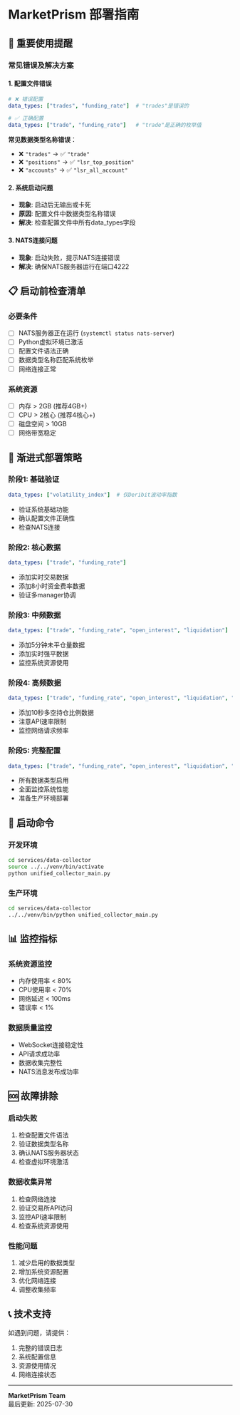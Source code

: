 # MarketPrism 部署指南

## 🚨 重要使用提醒

### **常见错误及解决方案**

#### **1. 配置文件错误**
```yaml
# ❌ 错误配置
data_types: ["trades", "funding_rate"]  # "trades"是错误的

# ✅ 正确配置  
data_types: ["trade", "funding_rate"]   # "trade"是正确的枚举值
```

**常见数据类型名称错误**：
- ❌ `"trades"` → ✅ `"trade"`
- ❌ `"positions"` → ✅ `"lsr_top_position"`
- ❌ `"accounts"` → ✅ `"lsr_all_account"`

#### **2. 系统启动问题**
- **现象**: 启动后无输出或卡死
- **原因**: 配置文件中数据类型名称错误
- **解决**: 检查配置文件中所有data_types字段

#### **3. NATS连接问题**
- **现象**: 启动失败，提示NATS连接错误
- **解决**: 确保NATS服务器运行在端口4222

## 📋 启动前检查清单

### **必要条件**
- [ ] NATS服务器正在运行 (`systemctl status nats-server`)
- [ ] Python虚拟环境已激活
- [ ] 配置文件语法正确
- [ ] 数据类型名称匹配系统枚举
- [ ] 网络连接正常

### **系统资源**
- [ ] 内存 > 2GB (推荐4GB+)
- [ ] CPU > 2核心 (推荐4核心+)
- [ ] 磁盘空间 > 10GB
- [ ] 网络带宽稳定

## 🚀 渐进式部署策略

### **阶段1: 基础验证**
```yaml
data_types: ["volatility_index"]  # 仅Deribit波动率指数
```
- 验证系统基础功能
- 确认配置文件正确性
- 检查NATS连接

### **阶段2: 核心数据**
```yaml
data_types: ["trade", "funding_rate"]
```
- 添加实时交易数据
- 添加8小时资金费率数据
- 验证多manager协调

### **阶段3: 中频数据**
```yaml
data_types: ["trade", "funding_rate", "open_interest", "liquidation"]
```
- 添加5分钟未平仓量数据
- 添加实时强平数据
- 监控系统资源使用

### **阶段4: 高频数据**
```yaml
data_types: ["trade", "funding_rate", "open_interest", "liquidation", "lsr_top_position"]
```
- 添加10秒多空持仓比例数据
- 注意API速率限制
- 监控网络请求频率

### **阶段5: 完整配置**
```yaml
data_types: ["trade", "funding_rate", "open_interest", "liquidation", "lsr_top_position", "lsr_all_account"]
```
- 所有数据类型启用
- 全面监控系统性能
- 准备生产环境部署

## 🔧 启动命令

### **开发环境**
```bash
cd services/data-collector
source ../../venv/bin/activate
python unified_collector_main.py
```

### **生产环境**
```bash
cd services/data-collector
../../venv/bin/python unified_collector_main.py
```

## 📊 监控指标

### **系统资源监控**
- 内存使用率 < 80%
- CPU使用率 < 70%
- 网络延迟 < 100ms
- 错误率 < 1%

### **数据质量监控**
- WebSocket连接稳定性
- API请求成功率
- 数据收集完整性
- NATS消息发布成功率

## 🆘 故障排除

### **启动失败**
1. 检查配置文件语法
2. 验证数据类型名称
3. 确认NATS服务器状态
4. 检查虚拟环境激活

### **数据收集异常**
1. 检查网络连接
2. 验证交易所API访问
3. 监控API速率限制
4. 检查系统资源使用

### **性能问题**
1. 减少启用的数据类型
2. 增加系统资源配置
3. 优化网络连接
4. 调整收集频率

## 📞 技术支持

如遇到问题，请提供：
1. 完整的错误日志
2. 系统配置信息
3. 资源使用情况
4. 网络连接状态

---
**MarketPrism Team**  
最后更新: 2025-07-30
